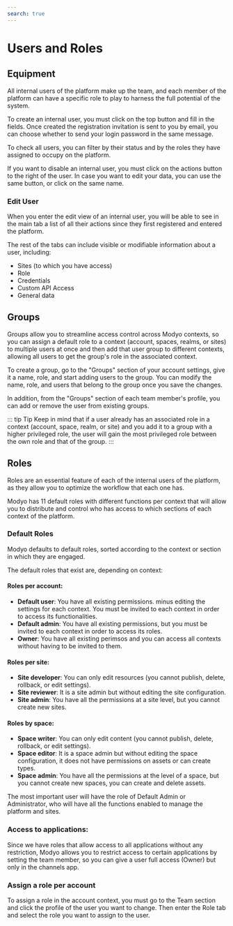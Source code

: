 ```yaml
---
search: true
---
```


# Users and Roles

## Equipment

All internal users of the platform make up the team, and each member of the platform can have a specific role to play to harness the full potential of the system.

To create an internal user, you must click on the top button and fill in the fields. Once created the registration invitation is sent to you by email, you can choose whether to send your login password in the same message.

To check all users, you can filter by their status and by the roles they have assigned to occupy on the platform.

If you want to disable an internal user, you must click on the actions button to the right of the user. In case you want to edit your data, you can use the same button, or click on the same name.

### Edit User

When you enter the edit view of an internal user, you will be able to see in the main tab a list of all their actions since they first registered and entered the platform.

The rest of the tabs can include visible or modifiable information about a user, including:

- Sites (to which you have access)
- Role
- Credentials
- Custom API Access
- General data

## Groups

Groups allow you to streamline access control across Modyo contexts, so you can assign a default role to a context (account, spaces, realms, or sites) to multiple users at once and then add that user group to different contexts, allowing all users to get the group's role in the associated context.

To create a group, go to the "Groups" section of your account settings, give it a name, role, and start adding users to the group. You can modify the name, role, and users that belong to the group once you save the changes.

In addition, from the "Groups" section of each team member's profile, you can add or remove the user from existing groups.

::: tip Tip Keep in mind that if a user already has an associated role in a context (account, space, realm, or site) and you add it to a group with a higher privileged role, the user will gain the most privileged role between the own role and that of the group. :::

## Roles

Roles are an essential feature of each of the internal users of the platform, as they allow you to optimize the workflow that each one has.

Modyo has 11 default roles with different functions per context that will allow you to distribute and control who has access to which sections of each context of the platform.

### Default Roles

Modyo defaults to default roles, sorted according to the context or section in which they are engaged.

The default roles that exist are, depending on context:

#### Roles per account:

- **Default user**: You have all existing permissions. minus editing the settings for each context. You must be invited to each context in order to access its functionalities.
- **Default admin**: You have all existing permissions, but you must be invited to each context in order to access its roles.
- **Owner**: You have all existing perimsos and you can access all contexts without having to be invited to them.

#### Roles per site:

- **Site developer**: You can only edit resources (you cannot publish, delete, rollback, or edit settings).
- **Site reviewer**: It is a site admin but without editing the site configuration.
- **Site admin**: You have all the permissions at a site level, but you cannot create new sites.

#### Roles by space:

- **Space writer**: You can only edit content (you cannot publish, delete, rollback, or edit settings).
- **Space editor**: It is a space admin but without editing the space configuration, it does not have permissions on assets or can create types.
- **Space admin**: You have all the permissions at the level of a space, but you cannot create new spaces, you can create and delete assets.

The most important user will have the role of Default Admin or Administrator, who will have all the functions enabled to manage the platform and sites.

### Access to applications:
Since we have roles that allow access to all applications without any restriction, Modyo allows you to restrict access to certain applications by setting the team member, so you can give a user full access (Owner) but only in the channels app.

### Assign a role per account

To assign a role in the account context, you must go to the Team section and click the profile of the user you want to change. Then enter the Role tab and select the role you want to assign to the user.
